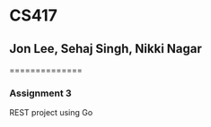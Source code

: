 # CS417
## Jon Lee, Sehaj Singh, Nikki Nagar
==============

### Assignment 3
REST project using Go

